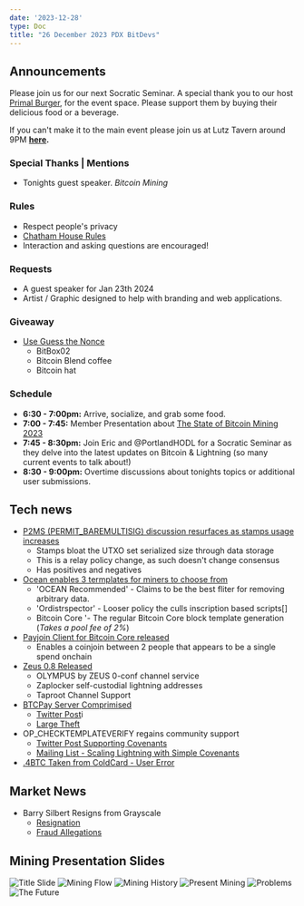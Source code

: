 ```yaml
---
date: '2023-12-28'
type: Doc
title: "26 December 2023 PDX BitDevs"
---
```


## Announcements

Please join us for our next Socratic Seminar. A special thank you to our host <a href="https://dicksprimalburger.com/" data-no-summary>Primal Burger</a>, for the event space. Please support them by buying their delicious food or a beverage.

If you can't make it to the main event please join us at Lutz Tavern around 9PM **<a href="https://www.lutztavern.com/" data-no-summary>here</a>.**

### Special Thanks | Mentions
- Tonights guest speaker. _Bitcoin Mining_

### Rules
- Respect people's privacy
- [Chatham House Rules](https://www.chathamhouse.org/about-us/chatham-house-rule)
- Interaction and asking questions are encouraged!

### Requests
- A guest speaker for Jan 23th 2024
- Artist / Graphic designed to help with branding and web applications.

### Giveaway
- [Use Guess the Nonce](https://nonce.portlandbitdevs.com/)
    - BitBox02
    - Bitcoin Blend coffee
    - Bitcoin hat

### Schedule
- **6:30 - 7:00pm:** Arrive, socialize, and grab some food.
- **7:00 - 7:45:** Member Presentation about [The State of Bitcoin Mining 2023]()
- **7:45 - 8:30pm:** Join Eric and @PortlandHODL for a Socratic Seminar as they delve into the latest updates on Bitcoin & Lightning (so many current events to talk about!)
- **8:30 - 9:00pm:** Overtime discussions about tonights topics or additional user submissions.

## Tech news
- [P2MS (PERMIT_BAREMULTISIG) discussion resurfaces as stamps usage increases](https://github.com/bitcoin/bitcoin/pull/28217)
    - Stamps bloat the UTXO set serialized size through data storage
    - This is a relay policy change, as such doesn't change consensus
    - Has positives and negatives
- [Ocean enables 3 termplates for miners to choose from](https://twitter.com/ocean_mining/status/1737745210191564958)
    - 'OCEAN Recommended' - Claims to be the best fliter for removing arbitrary data.
    - 'Ordistrspector' - Looser policy the culls inscription based scripts[]
    - Bitcoin Core '- The regular Bitcoin Core block template generation (_Takes a pool fee of 2%_)
- [Payjoin Client for Bitcoin Core released](https://github.com/payjoin/rust-payjoin/tree/master/payjoin-cli)
    - Enables a coinjoin between 2 people that appears to be a single spend onchain
- [Zeus 0.8 Released](https://github.com/ZeusLN/zeus/releases/tag/v0.8.0)
    - OLYMPUS by ZEUS 0-conf channel service
    - Zaplocker self-custodial lightning addresses
    - Taproot Channel Support
- [BTCPay Server Comprimised](https://github.com/dennisreimann/btcpayserver-plugin-lnbank/)
    - [Twitter Post](https://twitter.com/BtcpayServer/status/1739669361223172448)i
    - [Large Theft](https://stacker.news/items/347361)
- OP_CHECKTEMPLATEVERIFY regains community support
    - [Twitter Post Supporting Covenants](https://twitter.com/reardencode/status/1739059702485709212)
    - [Mailing List - Scaling Lightning with Simple Covenants](https://lists.linuxfoundation.org/pipermail/bitcoin-dev/2023-September/021941.html)
- [.4BTC Taken from ColdCard - User Error](https://www.reddit.com/r/coldcard/comments/17epqk8/040_bitcoin_taken_instantly_from_my_coldcard/)

## Market News
- Barry Silbert Resigns from Grayscale
    - [Resignation](https://www.bloomberg.com/news/articles/2023-12-26/grayscale-says-barry-silbert-resigns-as-chairman-of-the-board?embedded-checkout=true)
    - [Fraud Allegations](https://x.com/real_vijay/status/1721385528510251182?s=46)

## Mining Presentation Slides
![Title Slide](mining_presentation/1.jpg)
![Mining Flow](mining_presentation/2.jpg)
![Mining History](mining_presentation/3.jpg)
![Present Mining](mining_presentation/4.jpg)
![Problems](mining_presentation/5.jpg)
![The Future](mining_presentation/6.jpg)
